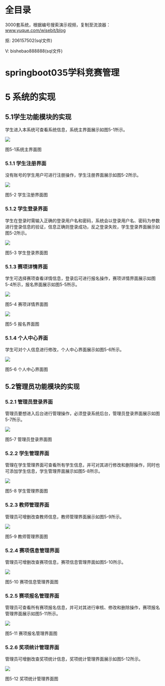 # 全目录

3000套系统，根据编号搜索演示视频，复制至流浪器：www.yuque.com/wisebit/blog


<p>抠: 206157502(sql文件)</p>
<p>V: bishebao888888(sql文件)</p>


# springboot035学科竞赛管理
# 5 系统的实现
## 5.1学生功能模块的实现
学生进入本系统可查看系统信息，系统主界面展示如图5-1所示。

![](/md/blog.018.png)

图5-1系统主界面图
### 5.1.1 学生注册界面
没有账号的学生用户可进行注册操作，学生注册界面展示如图5-2所示。

![](/md/blog.019.png)

图5-2 学生注册界面图
### 5.1.2 学生登录界面
学生在登录时需输入正确的登录用户名和密码，系统会以登录用户名、密码为参数进行登录信息的验证，信息正确则登录成功，反之登录失败，学生登录界面展示如图5-2所示。

![](/md/blog.020.png)

图5-3   学生登录界面图
### 5.1.3 赛项详情界面
学生可选择赛项查看详情信息，登录后可进行报名操作，赛项详情界面展示如图5-4所示，报名界面展示如图5-5所示。

![](/md/blog.021.png)

图5-4 赛项详情界面图

![](/md/blog.022.png)

图5-5  报名界面图
### 5.1.4 个人中心界面
学生可对个人信息进行修改，个人中心界面展示如图5-6所示。

![](/md/blog.023.png)

图5-6  个人中心界面图
## 5.2管理员功能模块的实现
### 5.2.1 管理员登录界面
管理员要想进入后台进行管理操作，必须登录系统后台，管理员登录界面展示如图5-7所示。

![](/md/blog.024.png)

图5-7 管理员登录界面图
### 5.2.2 学生管理界面
管理在学生管理界面可查看所有学生信息，并可对其进行修改和删除操作，同时也可添加学生信息，学生管理界面展示如图5-8所示。

![](/md/blog.025.png)

图5-8 学生管理界面图
### 5.2.3 教师管理界面
管理员可增删改查教师信息，教师管理界面展示如图5-9所示。

![](/md/blog.026.png)

图5-9 教师管理界面图
### 5.2.4 赛项信息管理界面
管理员可增删改查赛项信息，赛项信息管理界面如图5-10所示。

![](/md/blog.027.png)

图5-10  赛项信息管理界面图
### 5.2.5 赛项报名管理界面
管理员可查看所有赛项报名信息，并可对其进行审核、修改和删除操作，赛项报名管理界面展示如图5-11所示。

![](/md/blog.028.png)

图5-11 赛项报名管理界面图
### 5.2.6 奖项统计管理界面
管理员可增删改查奖项统计信息，奖项统计管理界面展示如图5-12所示。

![](/md/blog.029.png)

图5-12 奖项统计管理界面图









